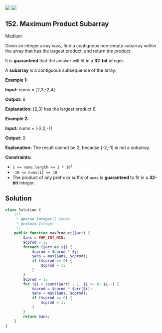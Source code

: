 [![](https://img.shields.io/github/stars/javadev/LeetCode-in-All?label=Stars&style=flat-square)](https://github.com/javadev/LeetCode-in-All)
[![](https://img.shields.io/github/forks/javadev/LeetCode-in-All?label=Fork%20me%20on%20GitHub%20&style=flat-square)](https://github.com/javadev/LeetCode-in-All/fork)

## 152\. Maximum Product Subarray

Medium

Given an integer array `nums`, find a contiguous non-empty subarray within the array that has the largest product, and return _the product_.

It is **guaranteed** that the answer will fit in a **32-bit** integer.

A **subarray** is a contiguous subsequence of the array.

**Example 1:**

**Input:** nums = [2,3,-2,4]

**Output:** 6

**Explanation:** [2,3] has the largest product 6. 

**Example 2:**

**Input:** nums = [-2,0,-1]

**Output:** 0

**Explanation:** The result cannot be 2, because [-2,-1] is not a subarray. 

**Constraints:**

*   <code>1 <= nums.length <= 2 * 10<sup>4</sup></code>
*   `-10 <= nums[i] <= 10`
*   The product of any prefix or suffix of `nums` is **guaranteed** to fit in a **32-bit** integer.

## Solution

```php
class Solution {
    /**
     * @param Integer[] $nums
     * @return Integer
     */
    public function maxProduct($arr) {
        $ans = PHP_INT_MIN;
        $cprod = 1;
        foreach ($arr as $j) {
            $cprod = $cprod * $j;
            $ans = max($ans, $cprod);
            if ($cprod == 0) {
                $cprod = 1;
            }
        }
        $cprod = 1;
        for ($i = count($arr) - 1; $i >= 0; $i--) {
            $cprod = $cprod * $arr[$i];
            $ans = max($ans, $cprod);
            if ($cprod == 0) {
                $cprod = 1;
            }
        }
        return $ans;
    }
}
```